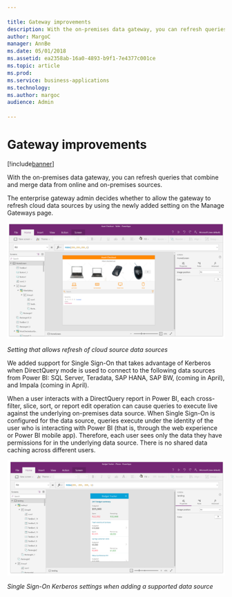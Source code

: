 ```yaml
---

title: Gateway improvements
description: With the on-premises data gateway, you can refresh queries that combine and merge data from online and on-premises sources.
author: MargoC
manager: AnnBe
ms.date: 05/01/2018
ms.assetid: ea2358ab-16a0-4893-b9f1-7e4377c001ce
ms.topic: article
ms.prod: 
ms.service: business-applications
ms.technology: 
ms.author: margoc
audience: Admin

---
```


# Gateway improvements

[!include[banner](../../../includes/banner.md)]

With the on-premises data gateway, you can refresh queries that combine and
merge data from online and on-premises sources.

The enterprise gateway admin decides whether to allow the gateway to refresh
cloud data sources by using the newly added setting on the Manage Gateways page.

![Setting that allows refresh of cloud source data sources](media/index-1.png "Setting that allows refresh of cloud source data sources")

*Setting that allows refresh of cloud source data sources*

We added support for Single Sign-On that takes advantage of Kerberos when
DirectQuery mode is used to connect to the following data sources from Power BI:
SQL Server, Teradata, SAP HANA, SAP BW, (coming in April), and Impala (coming in
April).

When a user interacts with a DirectQuery report in Power BI, each cross-filter,
slice, sort, or report edit operation can cause queries to execute live against
the underlying on-premises data source. When Single Sign-On is configured for
the data source, queries execute under the identity of the user who is
interacting with Power BI (that is, through the web experience or Power BI
mobile app). Therefore, each user sees only the data they have permissions for
in the underlying data source. There is no shared data caching across different
users.

![Single Sign-On Kerberos settings when adding a supported data source](media/index-2.png "Single Sign-On Kerberos settings when adding a supported data source")

*Single Sign-On Kerberos settings when adding a supported data source*

